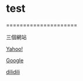 # test
=====================

三個網站

<a href="https://zh.wikipedia.org/wiki/Wikipedia:%E9%A6%96%E9%A1%B5">Yahoo!</a>

<a href="https://www.google.com.tw/">Google</a>

<a href="http://www.dilidili.com/">dilidili</a>
